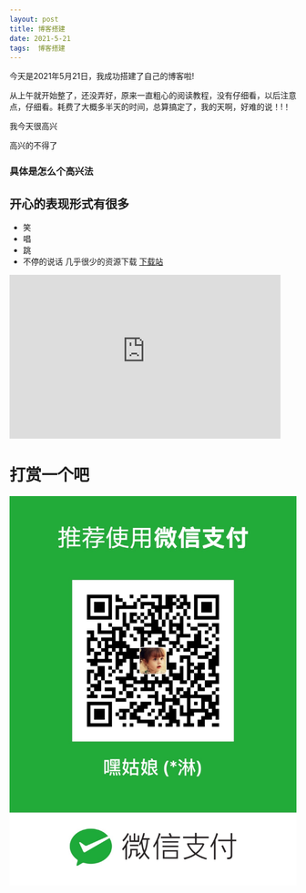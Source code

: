 ```yaml
---
layout: post
title: 博客搭建
date: 2021-5-21
tags:  博客搭建 
---
```


今天是2021年5月21日，我成功搭建了自己的博客啦!
 
   从上午就开始整了，还没弄好，原来一直粗心的阅读教程，没有仔细看，以后注意点，仔细看。耗费了大概多半天的时间，总算搞定了，我的天啊，好难的说！!！
  
我今天很高兴

高兴的不得了

### 具体是怎么个高兴法

## 开心的表现形式有很多

* 笑
* 唱
* 跳
* 不停的说话
几乎很少的资源下载 [下载站](https://oneair.herokuapp.com)

<iframe src="https://killeryao-my.sharepoint.com/personal/ceshi_yushen_tk/_layouts/15/Doc.aspx?sourcedoc={dc2f8c9b-1490-4c42-8e61-47758c9e7c3b}&amp;action=embedview" width="476px" height="288px" frameborder="0">这是嵌入 <a target="_blank" href="https://office.com">Microsoft Office</a> 文档，由 <a target="_blank" href="https://office.com/webapps">Office</a> 提供支持。</iframe>

# **打赏一个吧**

![](/images/wpay.jpg)
